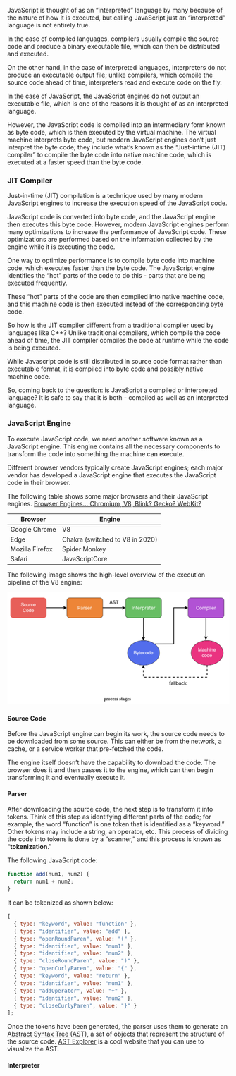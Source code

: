 JavaScript is thought of as an “interpreted” language by many because of the nature of how it is executed, but calling JavaScript just an “interpreted” language is not entirely true.

In the case of compiled languages, compilers usually compile the source code and produce a binary executable file, which can then be distributed and executed.

On the other hand, in the case of interpreted languages, interpreters do not produce an executable output file; unlike compilers, which compile the source code ahead of time, interpreters read and execute code on the fly.

In the case of JavaScript, the JavaScript engines do not output an executable file, which is one of the reasons it is thought of as an interpreted language.

However, the JavaScript code is compiled into an intermediary form known as byte code, which is then executed by the virtual machine. The virtual machine interprets byte code, but modern JavaScript engines don’t just interpret the byte code; they include what’s known as the “Just-intime (JIT) compiler” to compile the byte code into native machine code, which is executed at a faster speed than the byte code.

### JIT Compiler

Just-in-time (JIT) compilation is a technique used by many modern JavaScript engines to increase the execution speed of the JavaScript code.

JavaScript code is converted into byte code, and the JavaScript engine then executes this byte code. However, modern JavaScript engines perform many optimizations to increase the performance of JavaScript code. These optimizations are performed based on the information collected by the engine while it is executing the code.

One way to optimize performance is to compile byte code into machine code, which executes faster than the byte code. The JavaScript engine identifies the “hot” parts of the code to do this - parts that are being executed frequently.

These “hot” parts of the code are then compiled into native machine code, and this machine code is then executed instead of the corresponding byte code.

So how is the JIT compiler different from a traditional compiler used by languages like C++? Unlike traditional compilers, which compile the code ahead of time, the JIT compiler compiles the code at runtime while the code is being executed.

While Javascript code is still distributed in source code format rather than executable format, it is compiled into byte code and possibly native machine code.

So, coming back to the question: is JavaScript a compiled or interpreted language? It is safe to say that it is both - compiled as well as an interpreted language.

### JavaScript Engine

To execute JavaScript code, we need another software known as a JavaScript engine. This engine contains all the necessary components to transform the code into something the machine can execute.

Different browser vendors typically create JavaScript engines; each major vendor has developed a JavaScript engine that executes the JavaScript code in their browser.

The following table shows some major browsers and their JavaScript engines. [Browser Engines… Chromium, V8, Blink? Gecko? WebKit?](https://medium.com/@jonbiro/browser-engines-chromium-v8-blink-gecko-webkit-98d6b0490968)

| Browser         | Engine                          |
| --------------- | ------------------------------- |
| Google Chrome   | V8                              |
| Edge            | Chakra (switched to V8 in 2020) |
| Mozilla Firefox | Spider Monkey                   |
| Safari          | JavaScriptCore                  |

The following image shows the high-level overview of the execution pipeline of the V8 engine:

![image-20241114222506796](./images/image-20241114222506796.png)

#### Source Code

Before the JavaScript engine can begin its work, the source code needs to be downloaded from some source. This can either be from the network, a cache, or a service worker that pre-fetched the code.

The engine itself doesn’t have the capability to download the code. The browser does it and then passes it to the engine, which can then begin transforming it and eventually execute it.

#### Parser

After downloading the source code, the next step is to transform it into tokens. Think of this step as identifying different parts of the code; for example, the word “function” is one token that is identified as a “keyword.” Other tokens may include a string, an operator, etc. This process of dividing the code into tokens is done by a “scanner,” and this process is known as “**tokenization**.”

The following JavaScript code:

```js
function add(num1, num2) { 
  return num1 + num2; 
}
```

It can be tokenized as shown below:

```js
[ 
  { type: "keyword", value: "function" }, 
  { type: "identifier", value: "add" }, 
  { type: "openRoundParen", value: "(" }, 
  { type: "identifier", value: "num1" }, 
  { type: "identifier", value: "num2" }, 
  { type: "closeRoundParen", value: ")" }, 
  { type: "openCurlyParen", value: "{" }, 
  { type: "keyword", value: "return" }, 
  { type: "identifier", value: "num1" }, 
  { type: "addOperator", value: "+" }, 
  { type: "identifier", value: "num2" }, 
  { type: "closeCurlyParen", value: "}" } 
];
```

Once the tokens have been generated, the parser uses them to generate an [Abstract Syntax Tree (AST)](https://en.wikipedia.org/wiki/Abstract_syntax_tree), a set of objects that represent the structure of the source code. [AST Explorer](https://astexplorer.net/) is a cool website that you can use to visualize the AST.

#### Interpreter

